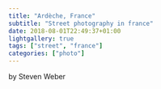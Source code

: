 ```yaml
---
title: "Ardèche, France"
subtitle: "Street photography in france"
date: 2018-08-01T22:49:37+01:00
lightgallery: true
tags: ["street", "france"]
categories: ["photo"]
---
```

by Steven Weber